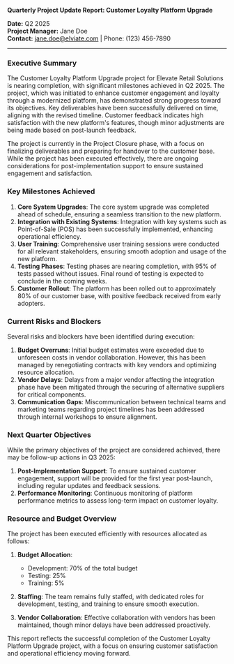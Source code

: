 

**Quarterly Project Update Report: Customer Loyalty Platform Upgrade**

**Date:** Q2 2025  
**Project Manager:** Jane Doe  
**Contact:** jane.doe@elviate.com | Phone: (123) 456-7890

---

### Executive Summary

The Customer Loyalty Platform Upgrade project for Elevate Retail Solutions is nearing completion, with significant milestones achieved in Q2 2025. The project, which was initiated to enhance customer engagement and loyalty through a modernized platform, has demonstrated strong progress toward its objectives. Key deliverables have been successfully delivered on time, aligning with the revised timeline. Customer feedback indicates high satisfaction with the new platform's features, though minor adjustments are being made based on post-launch feedback.

The project is currently in the Project Closure phase, with a focus on finalizing deliverables and preparing for handover to the customer base. While the project has been executed effectively, there are ongoing considerations for post-implementation support to ensure sustained engagement and satisfaction.

### Key Milestones Achieved

1. **Core System Upgrades**: The core system upgrade was completed ahead of schedule, ensuring a seamless transition to the new platform.
2. **Integration with Existing Systems**: Integration with key systems such as Point-of-Sale (POS) has been successfully implemented, enhancing operational efficiency.
3. **User Training**: Comprehensive user training sessions were conducted for all relevant stakeholders, ensuring smooth adoption and usage of the new platform.
4. **Testing Phases**: Testing phases are nearing completion, with 95% of tests passed without issues. Final round of testing is expected to conclude in the coming weeks.
5. **Customer Rollout**: The platform has been rolled out to approximately 80% of our customer base, with positive feedback received from early adopters.

### Current Risks and Blockers

Several risks and blockers have been identified during execution:

1. **Budget Overruns**: Initial budget estimates were exceeded due to unforeseen costs in vendor collaboration. However, this has been managed by renegotiating contracts with key vendors and optimizing resource allocation.
2. **Vendor Delays**: Delays from a major vendor affecting the integration phase have been mitigated through the securing of alternative suppliers for critical components.
3. **Communication Gaps**: Miscommunication between technical teams and marketing teams regarding project timelines has been addressed through internal workshops to ensure alignment.

### Next Quarter Objectives

While the primary objectives of the project are considered achieved, there may be follow-up actions in Q3 2025:

1. **Post-Implementation Support**: To ensure sustained customer engagement, support will be provided for the first year post-launch, including regular updates and feedback sessions.
2. **Performance Monitoring**: Continuous monitoring of platform performance metrics to assess long-term impact on customer loyalty.

### Resource and Budget Overview

The project has been executed efficiently with resources allocated as follows:

1. **Budget Allocation**:
   - Development: 70% of the total budget
   - Testing: 25%
   - Training: 5%

2. **Staffing**: The team remains fully staffed, with dedicated roles for development, testing, and training to ensure smooth execution.

3. **Vendor Collaboration**: Effective collaboration with vendors has been maintained, though minor delays have been addressed proactively.

This report reflects the successful completion of the Customer Loyalty Platform Upgrade project, with a focus on ensuring customer satisfaction and operational efficiency moving forward.
